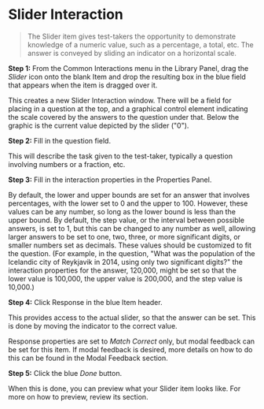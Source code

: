 # Slider Interaction

>The Slider item gives test-takers the opportunity to demonstrate knowledge of a numeric value, such as a percentage, a total, etc. The answer is conveyed by sliding an indicator on a horizontal scale.

**Step 1:** From the Common Interactions menu in the Library Panel, drag the *Slider* icon onto the blank Item and drop the resulting box in the blue field that appears when the item is dragged over it.

This creates a new Slider Interaction window. There will be a field for placing in a question at the top, and a graphical control element indicating the scale covered by the answers to the question under that. Below the graphic is the current value depicted by the slider ("0").

**Step 2:** Fill in the question field. 

This will describe the task given to the test-taker, typically a question involving numbers or a fraction, etc.

**Step 3:** Fill in the interaction properties in the Properties Panel. 

By default, the lower and upper bounds are set for an answer that involves percentages, with the lower set to 0 and the upper to 100. However, these values can be any number, so long as the lower bound is less than the upper bound. By default, the step value, or the interval between possible answers, is set to 1, but this can be changed to any number as well, allowing larger answers to be set to one, two, three, or more significant digits, or smaller numbers set as decimals. These values should be customized to fit the question. (For example, in the question, "What was the population of the Icelandic city of Reykjavik in 2014, using only two significant digits?" the interaction properties for the answer, 120,000, might be set so that the lower value is 100,000, the upper value is 200,000, and the step value is 10,000.)

**Step 4:** Click Response in the blue Item header.

This provides access to the actual slider, so that the answer can be set. This is done by moving the indicator to the correct value.

Response properties are set to *Match Correct* only, but modal feedback can be set for this item. If modal feedback is desired, more details on how to do this can be found in the Modal Feedback section.

**Step 5:** Click the blue *Done* button.

When this is done, you can preview what your Slider item looks like. For more on how to preview, review its section.